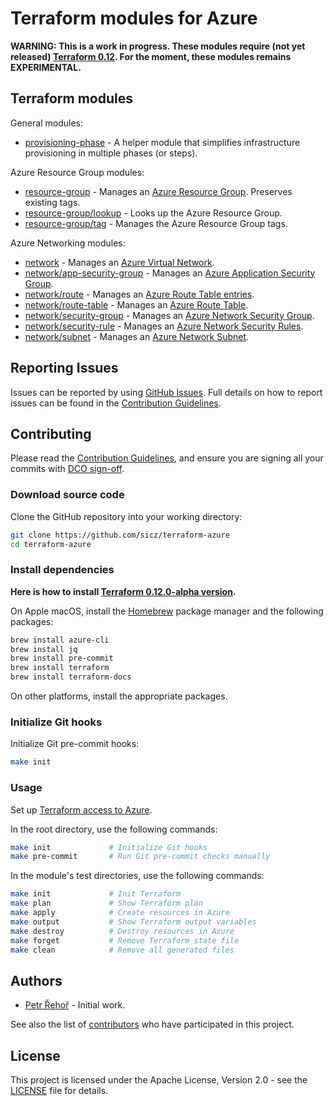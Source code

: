 # Terraform modules for Azure

**WARNING: This is a work in progress. These modules require (not yet released)
[Terraform 0.12](TERRAFORM-0.12.md). For the moment, these modules remains EXPERIMENTAL.**

## Terraform modules

General modules:
* [provisioning-phase](provisioning-phase/README.md) - A helper module that
  simplifies infrastructure provisioning in multiple phases (or steps).

Azure Resource Group modules:
* [resource-group](resource-group/README.md) - Manages an
  [Azure Resource Group](https://www.terraform.io/docs/providers/azurerm/r/resource_group.html).
  Preserves existing tags.
* [resource-group/lookup](resource-group/lookup/README.md) - Looks up the
  Azure Resource Group.
* [resource-group/tag](resource-group/tag/README.md) - Manages the Azure
  Resource Group tags.

Azure Networking modules:
* [network](network/README.md) - Manages an
  [Azure Virtual Network](https://www.terraform.io/docs/providers/azurerm/r/virtual_network.html).
* [network/app-security-group](network/app-security-group/README.md) - Manages an
  [Azure Application Security Group](https://www.terraform.io/docs/providers/azurerm/r/application_security_group.html).
* [network/route](network/route/README.md) - Manages an
  [Azure Route Table entries](https://www.terraform.io/docs/providers/azurerm/r/route.html).
* [network/route-table](network/route-table/README.md) - Manages an
  [Azure Route Table](https://www.terraform.io/docs/providers/azurerm/r/route-table.html).
* [network/security-group](network/security-group/README.md) - Manages an
  [Azure Network Security Group](https://www.terraform.io/docs/providers/azurerm/r/network_security_group.html).
* [network/security-rule](network/security-rule/README.md) - Manages an
  [Azure Network Security Rules](https://www.terraform.io/docs/providers/azurerm/r/network_security_rule.html).
* [network/subnet](network/subnet/README.md) - Manages an
  [Azure Network Subnet](https://www.terraform.io/docs/providers/azurerm/r/subnet.html).

## Reporting Issues

Issues can be reported by using [GitHub Issues](/../../issues). Full details on
how to report issues can be found in the [Contribution Guidelines](CONTRIBUTING.md).

## Contributing

Please read the [Contribution Guidelines](CONTRIBUTING.md), and ensure you are
signing all your commits with
[DCO sign-off](CONTRIBUTING.md#developer-certification-of-origin-dco).

### Download source code

Clone the GitHub repository into your working directory:
```bash
git clone https://github.com/sicz/terraform-azure
cd terraform-azure
```

### Install dependencies

**Here is how to install [Terraform 0.12.0-alpha version](TERRAFORM-0.12.md).**

On Apple macOS, install the [Homebrew](https://brew.sh) package manager and
the following packages:
```bash
brew install azure-cli
brew install jq
brew install pre-commit
brew install terraform
brew install terraform-docs
```
On other platforms, install the appropriate packages.

### Initialize Git hooks

Initialize Git pre-commit hooks:
```bash
make init
```

### Usage

Set up [Terraform access to Azure](https://docs.microsoft.com/en-us/azure/virtual-machines/linux/terraform-install-configure#set-up-terraform-access-to-azure).

In the root directory, use the following commands:
```bash
make init             # Initialize Git hooks
make pre-commit       # Run Git pre-commit checks manually
```

In the module's test directories, use the following commands:
```bash
make init             # Init Terraform
make plan             # Show Terraform plan
make apply            # Create resources in Azure
make output           # Show Terraform output variables
make destroy          # Destroy resources in Azure
make forget           # Remove Terraform state file
make clean            # Remove all generated files
```

## Authors

* [Petr Řehoř](https://github.com/prehor) - Initial work.

See also the list of [contributors](/../../contributors) who have participated
in this project.

## License

This project is licensed under the Apache License, Version 2.0 - see the
[LICENSE](LICENSE) file for details.
